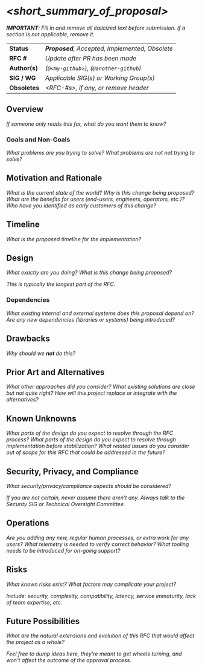 # _<short_summary_of_proposal>_

_**IMPORTANT**: Fill in and remove all italicized text before submission. 
If a section is not applicable, remove it._

| | |
|-|-|
| **Status**     | _**Proposed**, Accepted, Implemented, Obsolete_ |
| **RFC #**      | _Update after PR has been made_ |
| **Author(s)**  | _<My-Name> (`@<my-github>`)_, _<Another-Name> (`@another-github`)_ |
| **SIG / WG**   | _Applicable SIG(s) or Working Group(s)_ |
| **Obsoletes**  | _<RFC-#s>, if any, or remove header_ |

## Overview

_If someone only reads this far, what do you want them to know?_

### Goals and Non-Goals

_What problems are you trying to solve?_
_What problems are not not trying to solve?_

## Motivation and Rationale

_What is the current state of the world?_
_Why is this change being proposed?_
_What are the benefits for users (end-users, engineers, operators, etc.)?_
_Who have you identified as early customers of this change?_

## Timeline

_What is the proposed timeline for the implementation?_

## Design

_What exactly are you doing?_
_What is this change being proposed?_

_This is typically the longest part of the RFC._

### Dependencies

_What existing internal and external systems does this proposal depend on?_
_Are any new dependencies (libraries or systems) being introduced?_

## Drawbacks

_Why should we **not** do this?_

## Prior Art and Alternatives

_What other approaches did you consider?_
_What existing solutions are close but not quite right?_
_How will this project replace or integrate with the alternatives?_

## Known Unknowns

_What parts of the design do you expect to resolve through the RFC process?_
_What parts of the design do you expect to resolve through implementation before stabilization?_
_What related issues do you consider out of scope for this RFC that could be addressed in the future?_

## Security, Privacy, and Compliance

_What security/privacy/compliance aspects should be considered?_

_If you are not certain, never assume there aren't any._
_Always talk to the Security SIG or Technical Oversight Committee._

## Operations

_Are you adding any new, regular human processes, or extra work for any users?_
_What telemetry is needed to verify correct behavior?_
_What tooling needs to be introduced for on-going support?_

## Risks

_What known risks exist?_
_What factors may complicate your project?_

_Include: security, complexity, compatibility, latency, service immaturity, lack of team expertise, etc._

## Future Possibilities

_What are the natural extensions and evolution of this RFC that would affect the project as a whole?_

_Feel free to dump ideas here, they're meant to get wheels turning, and won't affect the outcome of the approval process._